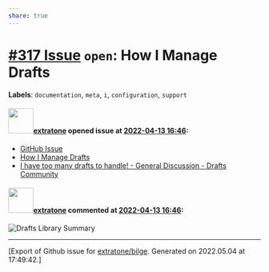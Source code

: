 ```yaml
---
share: true
---
```

# [\#317 Issue](https://github.com/extratone/bilge/issues/317) `open`: How I Manage Drafts
**Labels**: `documentation`, `meta`, `i`, `configuration`, `support`


#### <img src="https://avatars.githubusercontent.com/u/43663476?u=5047287ff0b8c3ce7f7e5858d204c9b3e57d8e44&v=4" width="50">[extratone](https://github.com/extratone) opened issue at [2022-04-13 16:46](https://github.com/extratone/bilge/issues/317):

- [GitHub Issue](https://github.com/extratone/bilge/issues/317)
- [How I Manage Drafts](drafts://open?uuid=0BF34703-065D-4A2F-9F89-381A2348405E)
- [I have too many drafts to handle! - General Discussion - Drafts Community](https://forums.getdrafts.com/t/i-have-too-many-drafts-to-handle/12428/2)

#### <img src="https://avatars.githubusercontent.com/u/43663476?u=5047287ff0b8c3ce7f7e5858d204c9b3e57d8e44&v=4" width="50">[extratone](https://github.com/extratone) commented at [2022-04-13 16:46](https://github.com/extratone/bilge/issues/317#issuecomment-1098324914):

![Drafts Library Summary](https://user-images.githubusercontent.com/43663476/163240429-65a75405-3535-415f-a47b-4e68073c9089.png)


-------------------------------------------------------------------------------



[Export of Github issue for [extratone/bilge](https://github.com/extratone/bilge). Generated on 2022.05.04 at 17:49:42.]
